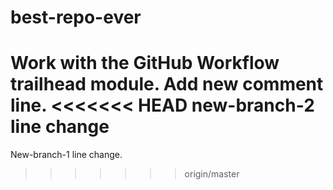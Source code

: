 # best-repo-ever
Work with the GitHub Workflow trailhead module.
Add new comment line.
<<<<<<< HEAD
new-branch-2 line change
=======
New-branch-1 line change.
>>>>>>> origin/master

